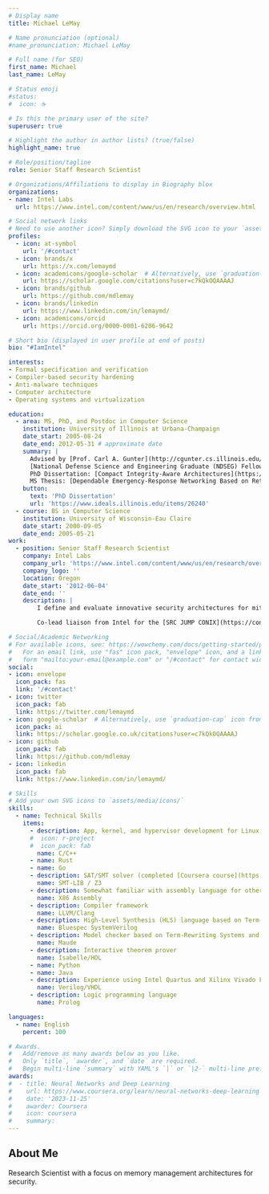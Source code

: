 ```yaml
---
# Display name
title: Michael LeMay

# Name pronunciation (optional)
#name_pronunciation: Michael LeMay

# Full name (for SEO)
first_name: Michael
last_name: LeMay

# Status emoji
#status:
#  icon: ☕️

# Is this the primary user of the site?
superuser: true

# Highlight the author in author lists? (true/false)
highlight_name: true

# Role/position/tagline
role: Senior Staff Research Scientist

# Organizations/Affiliations to display in Biography blox
organizations:
- name: Intel Labs
  url: https://www.intel.com/content/www/us/en/research/overview.html

# Social network links
# Need to use another icon? Simply download the SVG icon to your `assets/media/icons/` folder.
profiles:
  - icon: at-symbol
    url: '/#contact'
  - icon: brands/x
    url: https://x.com/lemaymd
  - icon: academicons/google-scholar  # Alternatively, use `graduation-cap` icon from `fab` icon pack
    url: https://scholar.google.com/citations?user=c7kQkOQAAAAJ
  - icon: brands/github
    url: https://github.com/mdlemay
  - icon: brands/linkedin
    url: https://www.linkedin.com/in/lemaymd/
  - icon: academicons/orcid
    url: https://orcid.org/0000-0001-6206-9642

# Short bio (displayed in user profile at end of posts)
bio: "#IamIntel"

interests:
- Formal specification and verification
- Compiler-based security hardening
- Anti-malware techniques
- Computer architecture
- Operating systems and virtualization

education:
  - area: MS, PhD, and Postdoc in Computer Science
    institution: University of Illinois at Urbana-Champaign
    date_start: 2005-08-24
    date_end: 2012-05-31 # approximate date
    summary: |
      Advised by [Prof. Carl A. Gunter](http://cgunter.cs.illinois.edu/).
      [National Defense Science and Engineering Graduate (NDSEG) Fellow](https://web.archive.org/web/20090412061630/http://www.uwec.edu/newsreleases/highlights/041305LeMay.htm).
      PhD Dissertation: [Compact Integrity-Aware Architectures](https://www.ideals.illinois.edu/items/26240).
      MS Thesis: [Dependable Emergency-Response Networking Based on Retaskable Network Infrastructures](http://seclab.illinois.edu/wp-content/uploads/2011/03/LeMayMSThesis.pdf).
    button:
      text: 'PhD Dissertation'
      url: 'https://www.ideals.illinois.edu/items/26240'
  - course: BS in Computer Science
    institution: University of Wisconsin-Eau Claire
    date_start: 2000-09-05
    date_end: 2005-05-21
work:
  - position: Senior Staff Research Scientist
    company: Intel Labs
    company_url: 'https://www.intel.com/content/www/us/en/research/overview.html'
    company_logo: ''
    location: Oregon
    date_start: '2012-06-04'
    date_end: ''
    description: |
        I define and evaluate innovative security architectures for mitigating exploits and malware.  I draw on my expertise in architecture, compilers, operating systems, virtualization, HW/SW co-design, and formal methods to effectively devise solutions that are well-adapted to workload requirements.

        Co-lead liaison from Intel for the [SRC JUMP CONIX](https://conix.io) research center.

# Social/Academic Networking
# For available icons, see: https://wowchemy.com/docs/getting-started/page-builder/#icons
#   For an email link, use "fas" icon pack, "envelope" icon, and a link in the
#   form "mailto:your-email@example.com" or "/#contact" for contact widget.
social:
- icon: envelope
  icon_pack: fas
  link: '/#contact'
- icon: twitter
  icon_pack: fab
  link: https://twitter.com/lemaymd
- icon: google-scholar  # Alternatively, use `graduation-cap` icon from `fab` icon pack
  icon_pack: ai
  link: https://scholar.google.co.uk/citations?user=c7kQkOQAAAAJ
- icon: github
  icon_pack: fab
  link: https://github.com/mdlemay
- icon: linkedin
  icon_pack: fab
  link: https://www.linkedin.com/in/lemaymd/

# Skills
# Add your own SVG icons to `assets/media/icons/`
skills:
  - name: Technical Skills
    items:
      - description: App, kernel, and hypervisor development for Linux, Windows, and embedded systems with Boost and generics experience
      #  icon: r-project
      #  icon_pack: fab
        name: C/C++
      - name: Rust
      - name: Go
      - description: SAT/SMT solver (completed [Coursera course](https://coursera.org/verify/6ZWWW76MLMB5))
        name: SMT-LIB / Z3
      - description: Somewhat familiar with assembly language for other architectures as well
        name: X86 Assembly
      - description: Compiler framework
        name: LLVM/Clang
      - description: High-Level Synthesis (HLS) language based on Term-Rewriting Systems
        name: Bluespec SystemVerilog
      - description: Model checker based on Term-Rewriting Systems and Linear-Temporal Logic
        name: Maude
      - description: Interactive theorem prover
        name: Isabelle/HOL
      - name: Python
      - name: Java
      - description: Experience using Intel Quartus and Xilinx Vivado FPGA toolchains.  Experience using Synopsys VCS and Mentor Graphics Modelsim simulators.  Experience extending and maintaining an in-house Verilog simulator during an internship with Cray, Inc.
        name: Verilog/VHDL
      - description: Logic programming language
        name: Prolog

languages:
  - name: English
    percent: 100

# Awards.
#   Add/remove as many awards below as you like.
#   Only `title`, `awarder`, and `date` are required.
#   Begin multi-line `summary` with YAML's `|` or `|2-` multi-line prefix and indent 2 spaces below.
awards:
#  - title: Neural Networks and Deep Learning
#    url: https://www.coursera.org/learn/neural-networks-deep-learning
#    date: '2023-11-25'
#    awarder: Coursera
#    icon: coursera
#    summary:
---
```


## About Me

Research Scientist with a focus on memory management architectures for security.
